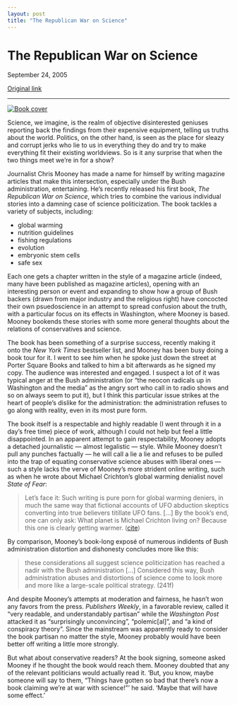 ```yaml
---
layout: post
title: "The Republican War on Science"
---
```

The Republican War on Science
=============================

September 24, 2005

[Original link](http://www.aaronsw.com/weblog/gopwar)

* * * * *

[![Book
cover](image1_gopwar)](http://www.chriscmooney.com/graphics/GOPWar3.jpg)

Science, we imagine, is the realm of objective disinterested geniuses
reporting back the findings from their expensive equipment, telling us
truths about the world. Politics, on the other hand, is seen as the
place for sleazy and corrupt jerks who lie to us in everything they do
and try to make everything fit their existing worldviews. So is it any
surprise that when the two things meet we’re in for a show?

Journalist Chris Mooney has made a name for himself by writing magazine
articles that make this intersection, especially under the Bush
administration, entertaining. He’s recently released his first book,
*The Republican War on Science*, which tries to combine the various
individual stories into a damning case of science politicization. The
book tackles a variety of subjects, including:

-   global warming
-   nutrition guidelines
-   fishing regulations
-   evolution
-   embryonic stem cells
-   safe sex

Each one gets a chapter written in the style of a magazine article
(indeed, many have been published as magazine articles), opening with an
interesting person or event and expanding to show how a group of Bush
backers (drawn from major industry and the religious right) have
concocted their own psuedoscience in an attempt to spread confusion
about the truth, with a particular focus on its effects in Washington,
where Mooney is based. Mooney bookends these stories with some more
general thoughts about the relations of conservatives and science.

The book has been something of a surprise success, recently making it
onto the *New York Times* bestseller list, and Mooney has been busy
doing a book tour for it. I went to see him when he spoke just down the
street at Porter Square Books and talked to him a bit afterwards as he
signed my copy. The audience was interested and engaged. I suspect a lot
of it was typical anger at the Bush administration (or “the neocon
radicals up in Washington and the media” as the angry sort who call in
to radio shows and so on always seem to put it), but I think this
particular issue strikes at the heart of people’s dislike for the
administration: the administration refuses to go along with reality,
even in its most pure form.

The book itself is a respectable and highly readable (I went through it
in a day’s free time) piece of work, although I could not help but feel
a little disappointed. In an apparent attempt to gain respectability,
Mooney adopts a detached journalistic — almost legalistic — style. While
Mooney doesn’t pull any punches factually — he will call a lie a lie and
refuses to be pulled into the trap of equating conservative science
abuses with liberal ones — such a style lacks the verve of Mooney’s more
strident online writing, such as when he wrote about Michael Crichton’s
global warming denialist novel *State of Fear*:

> Let’s face it: Such writing is pure porn for global warming deniers,
> in much the same way that fictional accounts of UFO abduction skeptics
> converting into true believers titillate UFO fans. […] By the book’s
> end, one can only ask: What planet is Michael Crichton living on?
> Because this one is clearly getting warmer.
> ([cite](http://www.csicop.org/doubtandabout/crichton/))

By comparison, Mooney’s book-long exposé of numerous indidents of Bush
administration distortion and dishonesty concludes more like this:

> these considerations all suggest science politicization has reached a
> nadir with the Bush administration […] Considered this way, Bush
> administration abuses and distortions of science come to look more and
> more like a large-scale political strategy. (241f)

And despite Mooney’s attempts at moderation and fairness, he hasn’t won
any favors from the press. *Publishers Weekly*, in a favorable review,
called it “very readable, and understandably partisan” while the
*Washington Post* attacked it as “surprisingly unconvincing”,
“polemic[al]”, and “a kind of conspiracy theory”. Since the mainstream
was apparently ready to consider the book partisan no matter the style,
Mooney probably would have been better off writing a little more
strongly.

But what about conservative readers? At the book signing, someone asked
Mooney if he thought the book would reach them. Mooney doubted that any
of the relevant politicians would actually read it. ‘But, you know,
maybe someone will say to them, “Things have gotten so bad that there’s
now a book claiming we’re at war with science!”’ he said. ‘Maybe that
will have some effect.’

[image1_gopwar]: image1_gopwar.jpg